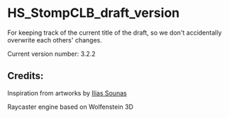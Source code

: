 # HS_StompCLB_draft_version
For keeping track of the current title of the draft, so we don't accidentally overwrite each others' changes.

Current version number: 3.2.2


## Credits:

Inspiration from artworks by [Ilias Sounas](https://www.sounasdesign.com)

Raycaster engine based on Wolfenstein 3D
